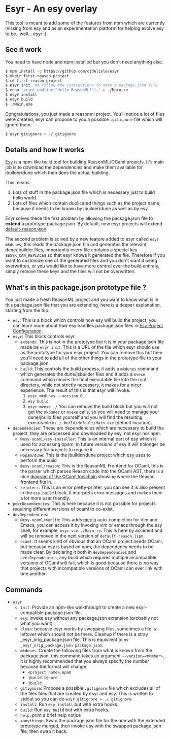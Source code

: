 # Esyr - An esy overlay

This tool is meant to add some of the features from npm which are currently
missing from esy and as an experimentation platform for helping evolve esy to be..
well... esyr :)

## See it work

You need to have node and npm installed but you don't need anything else.

```bash
$ npm install -g https://github.com/cjdelisle/esyr
$ mkdir first-reason-project
$ cd first-reason-project
$ esyr init  ## follow the instructions to make a package.json file
$ echo 'print_endline("Hello ReasonML!");' > ./Main.re
$ esyr install
$ esyr build
$ ./Main.exe
```

Congratulations, you just made a reasonml project. You'll notice a lot of files
were created, esyr can propose to you a possible `.gitignore` file which will
ignore them.

```bash
$ esyr gitignore > ./.gitignore
```

## Details and how it works

[Esy](https://esy.sh/) is a npm-like build tool for building ReasonML/OCaml projects.
It's main job is to download the dependencies and make them available for jbuilder/dune
which then does the actual building.

This means:
1. Lots of stuff in the package.json file which is necessary just to build hello world.
2. Lots of files which contain duplicated things such as the project name, because it
needs to be known by jbuilder/dune as well as by esy.

Esyr solves these the first problem by allowing the package.json file to **extend** a
prototype package.json. By default, new esyr projects will extend [default-reason.json](https://github.com/cjdelisle/esyr/blob/master/package-json-prototypes/default-reason.json)

The second problem is solved by a new feature added to esyr called `esyr mkdunes`, this
reads the package.json file and generates the relevant dune/jbuilder files, importantly
every file contains a special key `$ESYR_CAN_REPLACE$` so that esyr knows it generated
the file. Therefore if you want to customize one of the generated files and you don't
want it being overwritten, or you would like to have more control over the build entirely,
simply remove these keys and the files will not be overwritten.

## What's in this package.json prototype file ?

You just made a fresh ReasonML project and you want to know what is in this package.json
file that you are extending, here is a deeper explanation, starting from the top:

* `esy`: This is a block which controls how esy will build the project, you can learn
more about how esy handles package.json files in
[Esy Project Configuration](https://esy.sh/docs/en/configuration.html).
* `esyr`: This block controls esyr
  * `extends`: This is not in the prototype but it is in your package.json file made
  be `esyr init`. This is a URL of the file which esyr should use as the prototype for
  your esyr project. You can remove this but then you'll need to add all of the other
  things in the prototype file to your package.json.
  * `build`: This controls the build process, it adds a `mkdunes` command which generates
  the dune/jsbuilder files and it adds a `mvexe` command which moves the final executable
  file into the root directory, while not strictly necessary, it makes for a nicer
  experience. The result of this is that esyr will invoke:
    1. `esyr mkdunes --version 0`
    2. `esy build`
    3. `esyr mvexe ./`
  You can remove the build block but you will not get the `mkdunes` or `mvexe` calls,
  so you will need to manage your dune/jbuild files yourself and you will find the
  resulting executable in `./_build/default/Main.exe` (default location).
* `dependencies`: These are dependencies which are necessary to build the project, they
are processed and downloaded by esy, not esyr nor npm.
  * `@esy-ocaml/esy-installer`: This is an internal part of esy which is used
  for accessing opam, in future versions of esy it will nolonger be necessary for
  projects to require it.
  * `@opam/dune`: This is the jbuilder/dune project which esy uses to perform the build.
  * `@esy-ocaml/reason`: This is the ReasonML Frontend for OCaml, this is the parser which
  parses Reason code into the OCaml AST, there is a nice
  [diagram of the OCaml toolchain](https://github.com/esy-ocaml/reason/tree/3.0.0/src#repo-walkthrough)
  showing where the Reason frontend fits in.
  * `refmterr`: This is an error pretty-printer, you can see it is also present
  in the `esy.build` block, it interprets error messages and makes them a lot
  more user friendly.
* `peerDependencies`: This is here because it is not possible for projects requiring
different versions of ocaml to co-exist.
* `devDependencies`:
  * `@esy-ocaml/merlin`: This adds [merlin](https://github.com/ocaml/merlin)
  auto-completion for Vim and Emacs, you can access it by invoking vim or emacs
  through the esy shell, for example: `esyr vim ./Main.re`. This is here by accident
  and will be removed in the next version of `default-reason.jspn`.
  * `ocaml`: It seems kind of obvious that an OCaml project needs OCaml, but
  because esy is based on npm, the dependency needs to be made clear. By
  declaring it both in `devDependencies` and `peerDependencies`, any build which
  requires multiple incompatible versions of OCaml will fail, which is good
  because there is no way that projects with incompatible versions of OCaml can
  ever link with one another.

## Commands

* `esyr`
  * `init`: Provide an npm-like walkthrough to create a new esyr-compatible
  package.json file.
  * `esy`: invoke esy without any package.json extension (probably not what you want)
  * `clean`: because esyr works by swapping files, sometimes a file is leftover which
  should not be there. Cleanup if there is a stray _esyr_orig_package.json file. This
  is equivilent to `mv _esyr_orig_package.json package.json`.
  * `mkdunes`: Create the following files from what is known from the package.json,
  this command takes an argument `--version=<number>`, it is highly recommended that
  you always specify the number because the format will change.
    * `<project name>.opam`
    * `jbuild-ignore`
    * `jbuild`
  * `gitignore`: Propose a possible `.gitignore` file which excludes all of the files
  files that are created by esyr and esy. This is written to stdout so you can do
  `esyr gitignore > ./.gitignore`
  * `install`: Run `esy install` but with extra hooks.
  * `build`: Run `esy build` but with extra hooks.
  * `help`: print a brief help notice
  * `<anything>`: Swap the package.json file for the one with the extended prototype
  merged, then invoke esy with the swapped package.json file, then swap it back.